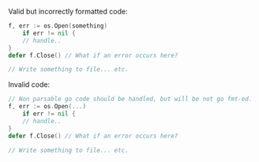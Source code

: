 Valid but incorrectly formatted code:
```go
f, err := os.Open(something)
    if err != nil {
    // handle..
}
defer f.Close() // What if an error occurs here?

// Write something to file... etc.
```

Invalid code:

```go
// Non parsable go code should be handled, but will be not go fmt-ed.
f, err := os.Open(...)
    if err != nil {
    // handle..
}
defer f.Close() // What if an error occurs here?

// Write something to file... etc.
```
